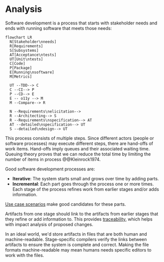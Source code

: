 # Analysis

Software development is a process that starts with stakeholder needs and ends with running software that meets those
needs:

```mermaid
flowchart LR
  N[Stakeholder\nneeds]
  R[Requirements]
  S[Subsystems]
  AT[Acceptance\ntests]
  UT[Unit\ntests]
  C[Code]
  P[Package]
  E[Running\nsoftware]
  M[Metrics]

  UT --TDD--> C
  C --CI--> P
  P --CD--> E
  E -- o11y --> M
  M --Compare--> R

  N --Requirements\nelicitation-->
  R --Architecting--> S
  R --Requirements\nspecification--> AT
  AT --detailed\nspecification--> UT
  S --detailed\ndesign--> UT
```

This process consists of multiple steps.
Since different actors (people or software processes) may execute different steps, there are hand-offs of work items.
Hand-offs imply queues and their associated waiting time.
Queuing theory proves that we can reduce the total time by limiting the number of items in process @@Kleinrock1974.

Good software development processes are:

- **Iterative**: The system starts small and grows over time by adding parts.
- **Incremental**: Each part goes through the process one or more times. Each stage of the process refines work from
  earlier stages and/or adds information.

[Use case scenarios](../requirements/digest/elicitation.md#techniques) make good candidates for these parts.

Artifacts from one stage should link to the artifacts from earlier stages that they refine or add information to.
This provides [traceability](../requirements/digest/management.md#requirements-management), which helps with impact
analysis of proposed changes.

In an ideal world, we'd store artifacts in files that are both human and machine-readable.
Stage-specific compilers verify the links between artifacts to ensure the system is complete and correct.
Making the file formats machine-readable may mean humans needs specific editors to work with the files.
